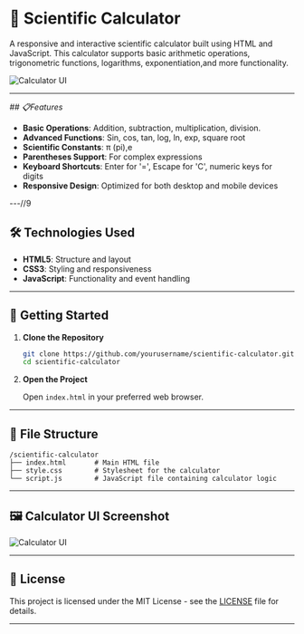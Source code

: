 # 🧮 Scientific Calculator

A responsive and interactive scientific calculator built using HTML and JavaScript. This calculator supports basic arithmetic operations, trigonometric functions, logarithms, exponentiation,and more functionality.

![Calculator UI](https://via.placeholder.com/600x400.png?text=Calculator+UI+Screenshot)

---

_## 📋Features_

* **Basic Operations**: Addition, subtraction, multiplication, division.
* **Advanced Functions**: Sin, cos, tan, log, ln, exp, square root
* **Scientific Constants**: π (pi),e
* **Parentheses Support**: For complex expressions
* **Keyboard Shortcuts**: Enter for '=', Escape for 'C', numeric keys for digits
* **Responsive Design**: Optimized for both desktop and mobile devices
  
---//9

## 🛠️ Technologies Used

* **HTML5**: Structure and layout
* **CSS3**: Styling and responsiveness
* **JavaScript**: Functionality and event handling

---

## 🚀 Getting Started

1. **Clone the Repository**

   ```bash
   git clone https://github.com/yourusername/scientific-calculator.git
   cd scientific-calculator
   ```

2. **Open the Project**

   Open `index.html` in your preferred web browser.
---

## 📂 File Structure

```
/scientific-calculator
├── index.html       # Main HTML file
├── style.css        # Stylesheet for the calculator
└── script.js        # JavaScript file containing calculator logic
```

---

## 🖼️ Calculator UI Screenshot

![Calculator UI](https://via.placeholder.com/600x400.png?text=Calculator+UI+Screenshot)

---

## 📄 License

This project is licensed under the MIT License - see the [LICENSE](LICENSE) file for details.

---

